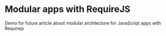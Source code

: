 Modular apps with RequireJS
==========================

Demo for future article about modular architecture for JavaScript apps with Requirejs
